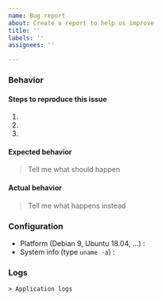 ```yaml
---
name: Bug report
about: Create a report to help us improve
title: ''
labels: ''
assignees: ''

---
```


### Behavior

#### Steps to reproduce this issue

1.
2.
3.

#### Expected behavior

> Tell me what should happen
#### Actual behavior

> Tell me what happens instead
### Configuration

* Platform (Debian 9, Ubuntu 18.04, ...) :
* System info (type `uname -a`) :

### Logs

```
> Application logs
```

